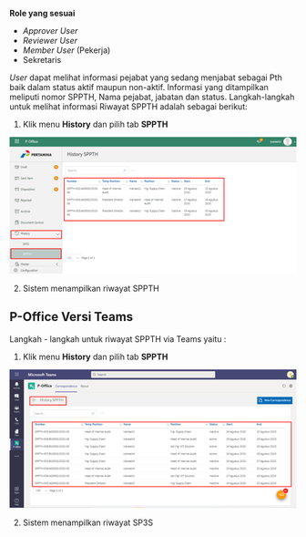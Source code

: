 **Role yang sesuai**

- *Approver User*
- *Reviewer User*
- *Member User* (Pekerja)
- Sekretaris

*User* dapat melihat informasi pejabat yang sedang menjabat sebagai Pth baik dalam status aktif maupun non-aktif. Informasi yang ditampilkan meliputi nomor SPPTH, Nama pejabat, jabatan dan status. Langkah-langkah untuk melihat informasi Riwayat SPPTH adalah sebagai berikut:

1. Klik menu **History** dan pilih tab **SPPTH**

![gambar](SPPTH/SPPTH_Web/TH49.png)

2. Sistem menampilkan riwayat SPPTH




## **P-Office Versi Teams**


Langkah - langkah untuk riwayat SPPTH via Teams yaitu :

1.	Klik menu **History** dan pilih tab **SPPTH**

![gambar](SPPTH/SPPTH_Teams/SPPTH50.png)
 
2.	Sistem menampilkan riwayat SP3S
